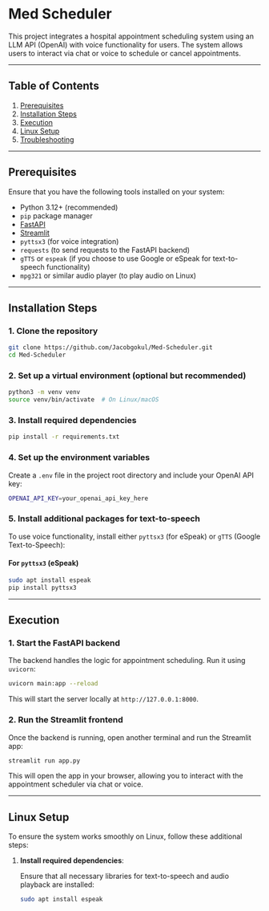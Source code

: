
# Med Scheduler

This project integrates a hospital appointment scheduling system using an LLM API (OpenAI) with voice functionality for users. The system allows users to interact via chat or voice to schedule or cancel appointments.

---

## Table of Contents

1. [Prerequisites](#prerequisites)
2. [Installation Steps](#installation-steps)
3. [Execution](#execution)
4. [Linux Setup](#linux-setup)
5. [Troubleshooting](#troubleshooting)

---

## Prerequisites

Ensure that you have the following tools installed on your system:

- Python 3.12+ (recommended)
- `pip` package manager
- [FastAPI](https://fastapi.tiangolo.com/)
- [Streamlit](https://streamlit.io/)
- `pyttsx3` (for voice integration)
- `requests` (to send requests to the FastAPI backend)
- `gTTS` or `espeak` (if you choose to use Google or eSpeak for text-to-speech functionality)
- `mpg321` or similar audio player (to play audio on Linux)

---

## Installation Steps

### 1. Clone the repository

```bash
git clone https://github.com/Jacobgokul/Med-Scheduler.git
cd Med-Scheduler
```

### 2. Set up a virtual environment (optional but recommended)

```bash
python3 -m venv venv
source venv/bin/activate  # On Linux/macOS
```

### 3. Install required dependencies

```bash
pip install -r requirements.txt
```

### 4. Set up the environment variables

Create a `.env` file in the project root directory and include your OpenAI API key:

```bash
OPENAI_API_KEY=your_openai_api_key_here
```

### 5. Install additional packages for text-to-speech

To use voice functionality, install either `pyttsx3` (for eSpeak) or `gTTS` (Google Text-to-Speech):

#### For `pyttsx3` (eSpeak)

```bash
sudo apt install espeak
pip install pyttsx3
```

---

## Execution

### 1. Start the FastAPI backend

The backend handles the logic for appointment scheduling. Run it using `uvicorn`:

```bash
uvicorn main:app --reload
```

This will start the server locally at `http://127.0.0.1:8000`.

### 2. Run the Streamlit frontend

Once the backend is running, open another terminal and run the Streamlit app:

```bash
streamlit run app.py
```

This will open the app in your browser, allowing you to interact with the appointment scheduler via chat or voice.

---

## Linux Setup

To ensure the system works smoothly on Linux, follow these additional steps:

1. **Install required dependencies**:

   Ensure that all necessary libraries for text-to-speech and audio playback are installed:

   ```bash
   sudo apt install espeak
   ```